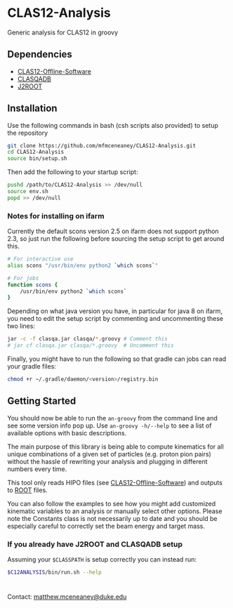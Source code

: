 # CLAS12-Analysis
Generic analysis for CLAS12 in groovy

## Dependencies
* [CLAS12-Offline-Software](https://github.com/JeffersonLab/clas12-offline-software)
* [CLASQADB](https://github.com/JeffersonLab/clasqaDB)
* [J2ROOT](https://github.com/drewkenjo/j2root)

## Installation
Use the following commands in bash (csh scripts also provided) to setup the repository
```bash
git clone https://github.com/mfmceneaney/CLAS12-Analysis.git
cd CLAS12-Analysis
source bin/setup.sh
```

Then add the following to your startup script:
```bash
pushd /path/to/CLAS12-Analysis >> /dev/null
source env.sh
popd >> /dev/null
``` 
### Notes for installing on ifarm

Currently the default scons version 2.5 on ifarm does not support python 2.3, so just run the following before sourcing the setup script to get around this.
```bash
# For interactive use
alias scons "/usr/bin/env python2 `which scons`"

# For jobs
function scons {
    /usr/bin/env python2 `which scons`
}
```

Depending on what java version you have, in particular for java 8 on ifarm, you need to edit the setup script by commenting and uncommenting these two lines:
```bash
jar -c -f clasqa.jar clasqa/*.groovy # Comment this
# jar cf clasqa.jar clasqa/*.groovy  # Uncomment this
```

Finally, you might have to run the following so that gradle can jobs can read your gradle files:
```bash
chmod +r ~/.gradle/daemon/<version>/registry.bin
```

## Getting Started
You should now be able to run the ```an-groovy``` from the command line and see some version info pop up.
Use ```an-groovy -h/--help``` to see a list of available options with basic descriptions.

The main purpose of this library is being able to compute kinematics for all unique combinations of a 
given set of particles (e.g. proton pion pairs) without the hassle of rewriting your analysis and plugging in different numbers every time.

This tool only reads HIPO files (see [CLAS12-Offline-Software](https://github.com/JeffersonLab/clas12-offline-software)) and outputs to 
[ROOT](https://root.cern) files.

You can also follow the examples to see how you might add customized kinematic variables to
an analysis or manually select other options.  Please note the Constants class is not necessarily up to date and you should be especially careful to correctly set the beam energy and target mass.

### If you already have J2ROOT and CLASQADB setup
Assuming your ```$CLASSPATH``` is setup correctly you can instead run:
```bash
$C12ANALYSIS/bin/run.sh --help
```


#

Contact: matthew.mceneaney@duke.edu
